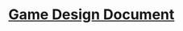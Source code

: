 # [Game Design Document](https://github.com/Koolkev246/gsmst-Noneuclidean-World/blob/master/POC%20Writeup.pdf)
